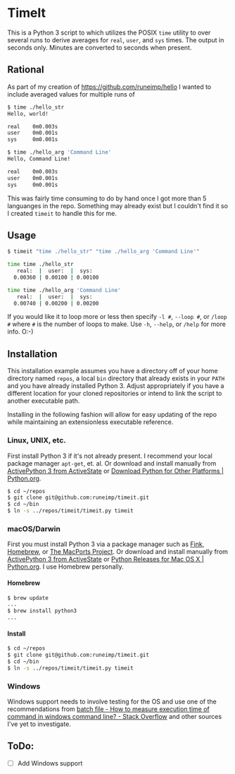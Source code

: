 TimeIt
======

This is a Python 3 script to which utilizes the POSIX `time` utility to over several runs to derive averages for `real`, `user`, and `sys` times. The output in seconds only. Minutes are converted to seconds when present.


Rational
--------

As part of my creation of <https://github.com/runeimp/hello> I wanted to include averaged values for multiple runs of

```bash
$ time ./hello_str
Hello, world!

real    0m0.003s
user    0m0.001s
sys     0m0.001s

$ time ./hello_arg 'Command Line'
Hello, Command Line!

real    0m0.003s
user    0m0.001s
sys     0m0.001s
```

This was fairly time consuming to do by hand once I got more than 5 languanges in the repo. Something may already exist but I couldn't find it so I created `timeit` to handle this for me.


Usage
-----

```bash
$ timeit "time ./hello_str" "time ./hello_arg 'Command Line'"

time time ./hello_str
   real:  |  user:  |  sys:
  0.00360 | 0.00100 | 0.00100

time time ./hello_arg 'Command Line'
   real:  |  user:  |  sys:
  0.00740 | 0.00200 | 0.00200
```

If you would like it to loop more or less then specify `-l #`, `--loop #`, or `/loop #` where `#` is the number of loops to make. Use `-h`, `--help`, or `/help` for more info.  O:-)


Installation
------------

This installation example assumes you have a directory off of your home directory named `repos`, a local `bin` directory that already exists in your `PATH` and you have already installed Python 3. Adjust appropriately if you have a different location for your cloned repositories or intend to link the script to another executable path.

Installing in the following fashion will allow for easy updating of the repo while maintaining an extensionless executable reference.


### Linux, UNIX, etc.

First install Python 3 if it's not already present. I recommend your local package manager `apt-get`, et. al. Or download and install manually from [ActivePython 3 from ActiveState][] or [Download Python for Other Platforms | Python.org][].

```bash
$ cd ~/repos
$ git clone git@github.com:runeimp/timeit.git
$ cd ~/bin
$ ln -s ../repos/timeit/timeit.py timeit
```


### macOS/Darwin

First you must install Python 3 via a package manager such as [Fink][], [Homebrew][], or [The MacPorts Project][]. Or download and install manually from [ActivePython 3 from ActiveState][] or [Python Releases for Mac OS X | Python.org][]. I use Homebrew personally.


#### Homebrew

```bash
$ brew update
...
$ brew install python3
...
```


#### Install

```bash
$ cd ~/repos
$ git clone git@github.com:runeimp/timeit.git
$ cd ~/bin
$ ln -s ../repos/timeit/timeit.py timeit
```


### Windows

Windows support needs to involve testing for the OS and use one of the recommendations from [batch file - How to measure execution time of command in windows command line? - Stack Overflow][] and other sources I've yet to investigate.


ToDo:
-----

* [ ] Add Windows support



[ActivePython 3 from ActiveState]: http://www.activestate.com/activepython-3
[batch file - How to measure execution time of command in windows command line? - Stack Overflow]: http://stackoverflow.com/questions/673523/how-to-measure-execution-time-of-command-in-windows-command-line
[Download Python for Other Platforms | Python.org]: https://www.python.org/download/other/
[Fink]: http://www.finkproject.org/
[Homebrew]: http://brew.sh/
[Python Releases for Mac OS X | Python.org]: https://www.python.org/downloads/mac-osx/
[Python Releases for Windows | Python.org]: https://www.python.org/downloads/windows/
[The MacPorts Project]: https://www.macports.org/
